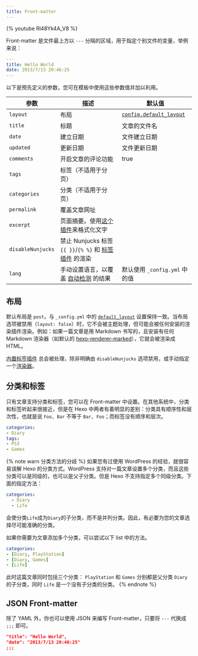 ```yaml
---
title: Front-matter
---
```


{% youtube Rl48Yk4A_V8 %}

Front-matter 是文件最上方以 `---` 分隔的区域，用于指定个别文件的变量，举例来说：

``` yaml
---
title: Hello World
date: 2013/7/13 20:46:25
---
```

以下是预先定义的参数，您可在模板中使用这些参数值并加以利用。

参数 | 描述 | 默认值
--- | --- | ---
`layout` | 布局 | [`config.default_layout`](/zh-cn/docs/configuration#文章)
`title` | 标题 | 文章的文件名
`date` | 建立日期 | 文件建立日期
`updated` | 更新日期 | 文件更新日期
`comments` | 开启文章的评论功能 | true
`tags` | 标签（不适用于分页） |
`categories` | 分类（不适用于分页）|
`permalink` | 覆盖文章网址 |
`excerpt` | 页面摘要。使用[这个插件](/zh-cn/docs/tag-plugins#文章摘要和截断)来格式化文字 |
`disableNunjucks` | 禁止 Nunjucks 标签 `{{ }}`/`{% %}` 和 [标签插件](/zh-cn/docs/tag-plugins) 的渲染
`lang` | 手动设置语言，以覆盖 [自动检测](/zh-cn/docs/internationalization.html#路径) 的结果 | 默认使用 `_config.yml` 中的值

## 布局

默认布局是 `post`，与 `_config.yml` 中的 [`default_layout`](/zh-cn/docs/configuration.html#文章) 设置保持一致。当布局选项被禁用（`layout: false`）时，它不会被主题处理，但可能会被任何安装的渲染插件渲染。例如：如果一篇文章是用 Markdown 书写的，且安装有任何 Markdown 渲染器（如默认的 [hexo-renderer-marked](https://github.com/hexojs/hexo-renderer-marked)），它就会被渲染成 HTML。

[内置标签插件](/zh-cn/docs/tag-plugins) 总会被处理，除非明确由 `disableNunjucks` 选项禁用，或手动指定一个[渲染器](/zh-cn/api/renderer#Disable-Nunjucks-tags)。

## 分类和标签

只有文章支持分类和标签，您可以在 Front-matter 中设置。在其他系统中，分类和标签听起来很接近，但是在 Hexo 中两者有着明显的差别：分类具有顺序性和层次性，也就是说 `Foo, Bar` 不等于 `Bar, Foo`；而标签没有顺序和层次。

``` yaml
categories:
- Diary
tags:
- PS3
- Games
```

{% note warn 分类方法的分歧 %}
如果您有过使用 WordPress 的经验，就很容易误解 Hexo 的分类方式。WordPress 支持对一篇文章设置多个分类，而且这些分类可以是同级的，也可以是父子分类。但是 Hexo 不支持指定多个同级分类。下面的指定方法：

```yaml
categories:
  - Diary
  - Life
```

会使分类`Life`成为`Diary`的子分类，而不是并列分类。因此，有必要为您的文章选择尽可能准确的分类。

如果你需要为文章添加多个分类，可以尝试以下 list 中的方法。

```yaml
categories:
- [Diary, PlayStation]
- [Diary, Games]
- [Life]
```

此时这篇文章同时包括三个分类： `PlayStation` 和 `Games` 分别都是父分类 `Diary` 的子分类，同时 `Life` 是一个没有子分类的分类。
{% endnote %}

## JSON Front-matter

除了 YAML 外，你也可以使用 JSON 来编写 Front-matter，只要将 `---` 代换成 `;;;` 即可。

``` json
"title": "Hello World",
"date": "2013/7/13 20:46:25"
;;;
```

